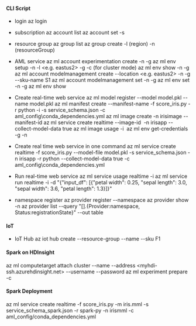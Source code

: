 #### CLI Script
- login
az login

- subscription
az account list
az account set -s <subscription id>

- resource group
az group list
az group create -l (region) -n (resourceGroup)

- AML service
az ml account experimentation create -n <experimentation name> -g <resource group name>
az ml env setup -n <new deployment environment name> -l <e.g. eastus2> -g <resource group name> -c (for cluster mode)
az ml env show -n <deployment environment name> -g <existing resource group name>
az ml account modelmanagement create --location <e.g. eastus2> -n <new model management account name> -g <existing resource group name> --sku-name S1
az ml account modelmanagement set -n <youracctname> -g <yourresourcegroupname>
az ml env set -n <deployment environment name> -g <existing resource group name>
az ml env show

- Create real-time web service
az ml model register --model model.pkl --name model.pkl
az ml manifest create --manifest-name <new manifest name> -f score_iris.py -r python -i <model ID> -s service_schema.json -c aml_config\conda_dependencies.yml
az ml image create -n irisimage --manifest-id <manifest ID>
az ml service create realtime --image-id <image ID> -n irisapp --collect-model-data true
az ml image usage -i <image ID>
az ml env get-credentials -g <resource group name> -n <deployment account>

- Create real time web service in one command
az ml service create realtime -f score_iris.py --model-file model.pkl -s service_schema.json -n irisapp -r python --collect-model-data true -c aml_config\conda_dependencies.yml

- Run real-time web service
az ml service usage realtime -i <web service ID>
az ml service run realtime -i <web service ID> -d "{\"input_df\": [{\"petal width\": 0.25, \"sepal length\": 3.0, \"sepal width\": 3.6, \"petal length\": 1.3}]}"

- namespace register
az provider register --namespace <namespace ex. Microsoft.Storage>
az provider show -n <namespace>
az provider list --query "[].{Provider:namespace, Status:registrationState}" --out table 


#### IoT
- IoT Hub
az iot hub create --resource-group <resource group name> --name <iot hub name> --sku F1

#### Spark on HDInsight
az ml computetarget attach cluster --name <myhdi> --address <myhdi-ssh.azurehdinsight.net> --username <sshusername> --password <sshpwd>
az ml experiment prepare -c <myhdi>

#### Spark Deployment
az ml service create realtime -f score_iris.py -m iris.mml -s service_schema_spark.json -r spark-py -n irismml -c aml_config/conda_dependencies.yml
